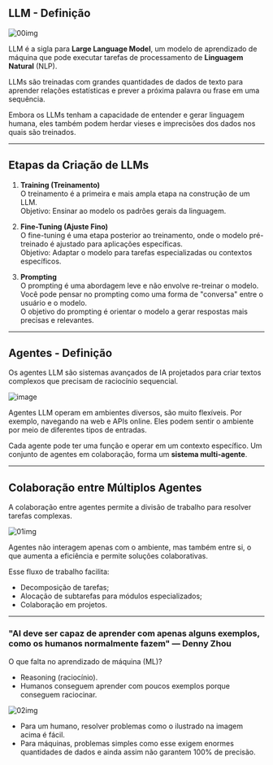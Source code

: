 ## LLM - Definição

![00img](https://github.com/user-attachments/assets/ab14f1b6-8f8b-4a86-af2b-99049c1e586c)

LLM é a sigla para **Large Language Model**, um modelo de aprendizado de máquina que pode executar tarefas de processamento de **Linguagem Natural** (NLP).

LLMs são treinadas com grandes quantidades de dados de texto para aprender relações estatísticas e prever a próxima palavra ou frase em uma sequência.

Embora os LLMs tenham a capacidade de entender e gerar linguagem humana, eles também podem herdar vieses e imprecisões dos dados nos quais são treinados.

---
## Etapas da Criação de LLMs

1. **Training (Treinamento)**<br>
O treinamento é a primeira e mais ampla etapa na construção de um LLM.<br>
Objetivo: Ensinar ao modelo os padrões gerais da linguagem.

2. **Fine-Tuning (Ajuste Fino)**<br>
O fine-tuning é uma etapa posterior ao treinamento, onde o modelo pré-treinado é ajustado para aplicações específicas.<br>
Objetivo: Adaptar o modelo para tarefas especializadas ou contextos específicos.

3. **Prompting**<br>
O prompting é uma abordagem leve e não envolve re-treinar o modelo.<br>
Você pode pensar no prompting como uma forma de "conversa" entre o usuário e o modelo.<br>
O objetivo do prompting é orientar o modelo a gerar respostas mais precisas e relevantes.

---
## Agentes - Definição

Os agentes LLM são sistemas avançados de IA projetados para criar textos complexos que precisam de raciocínio sequencial. 

![image](https://github.com/user-attachments/assets/d950a0fd-581f-4944-a3e6-fc2fa74fd128)

Agentes LLM operam em ambientes diversos, são muito flexíveis. 
Por exemplo, navegando na web e APIs online. Eles podem sentir o ambiente por meio de diferentes tipos de entradas.

Cada agente pode ter uma função e operar em um contexto específico. Um conjunto de agentes em colaboração, forma um **sistema multi-agente**.

---
## Colaboração entre Múltiplos Agentes

A colaboração entre agentes permite a divisão de trabalho para resolver tarefas complexas.

![01img](https://github.com/user-attachments/assets/94c664af-d6ef-4b52-869c-644aa408f0ac)

Agentes não interagem apenas com o ambiente, mas também entre si, o que aumenta a eficiência e permite soluções colaborativas.

Esse fluxo de trabalho facilita:
- Decomposição de tarefas;
- Alocação de subtarefas para módulos especializados;
- Colaboração em projetos.

---
### "AI deve ser capaz de aprender com apenas alguns exemplos, como os humanos normalmente fazem" — Denny Zhou

O que falta no aprendizado de máquina (ML)?
- Reasoning (raciocínio).
- Humanos conseguem aprender com poucos exemplos porque conseguem raciocinar.

![02img](https://github.com/user-attachments/assets/a8e60d93-d66e-42f9-9953-068577284224)

- Para um humano, resolver problemas como o ilustrado na imagem acima é fácil.
- Para máquinas, problemas simples como esse exigem enormes quantidades de dados e ainda assim não garantem 100% de precisão.
